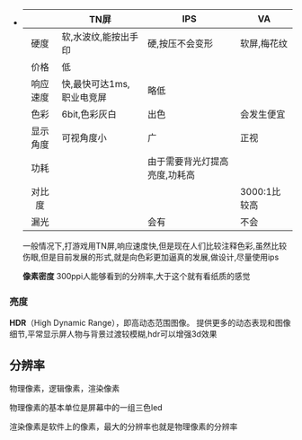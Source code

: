 - |          | TN屏                      | IPS                           | VA           |
  | :------: | ------------------------- | ----------------------------- | ------------ |
  |   硬度   | 软,水波纹,能按出手印      | 硬,按压不会变形               | 软屏,梅花纹  |
  |   价格   | 低                        |                               |              |
  | 响应速度 | 快,最快可达1ms,职业电竞屏 | 略低                          |              |
  |   色彩   | 6bit,色彩灰白             | 出色                          | 会发生便宜   |
  | 显示角度 | 可视角度小                | 广                            | 正视         |
  |   功耗   |                           | 由于需要背光灯提高亮度,功耗高 |              |
  |  对比度  |                           |                               | 3000:1比较高 |
  |   漏光   |                           | 会有                          | 不会         |
  
  一般情况下,打游戏用TN屏,响应速度快,但是现在人们比较注释色彩,虽然比较伤眼,但是目前发展的形式,就是向色彩更加逼真的发展,做设计,尽量使用ips
  
  **像素密度** 300ppi人能够看到的分辨率,大于这个就有看纸质的感觉
### 亮度

**HDR**（High Dynamic Range），即高动态范围图像。
提供更多的动态表现和图像细节,平常显示屏人物与背景过渡较模糊,hdr可以增强3d效果
## 分辨率

物理像素，逻辑像素，渲染像素

物理像素的基本单位是屏幕中的一组三色led

渲染像素是软件上的像素，最大的分辨率也就是物理像素的分辨率